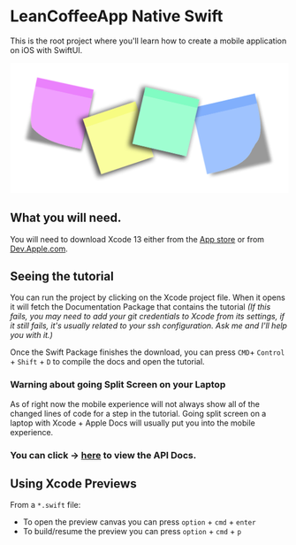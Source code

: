 # LeanCoffeeApp Native Swift

This is the root project where you'll learn how to create a mobile application on iOS with SwiftUI.

![post its](img/post-it-wide.png)


## What you will need.

You will need to download Xcode 13 either from the [App store](https://apps.apple.com/us/app/xcode/id497799835?mt=12) or from [Dev.Apple.com](https://developer.apple.com/download/all/).


## Seeing the tutorial

You can run the project by clicking on the Xcode project file. When it opens it will fetch the Documentation Package that contains the tutorial _(If this fails, you may need to add your git credentials to Xcode from its settings, if it still fails, it's usually related to your ssh configuration. Ask me and I'll help you with it.)_

Once the Swift Package finishes the download, you can press `CMD`+ `Control` + `Shift` + `D` to compile the docs and open the tutorial.

### Warning about going Split Screen on your Laptop

As of right now the mobile experience will not always show all of the changed lines of code for a step in the tutorial. Going split screen on a laptop with Xcode + Apple Docs will usually put you into the mobile experience.

### You can click -> [here](https://github.com/JZDesign/LeanCoffeeService) to view the API Docs.

## Using Xcode Previews

From a `*.swift` file:

- To open the preview canvas you can press `option` + `cmd` + `enter`
- To build/resume the preview you can press `option` + `cmd` + `p`